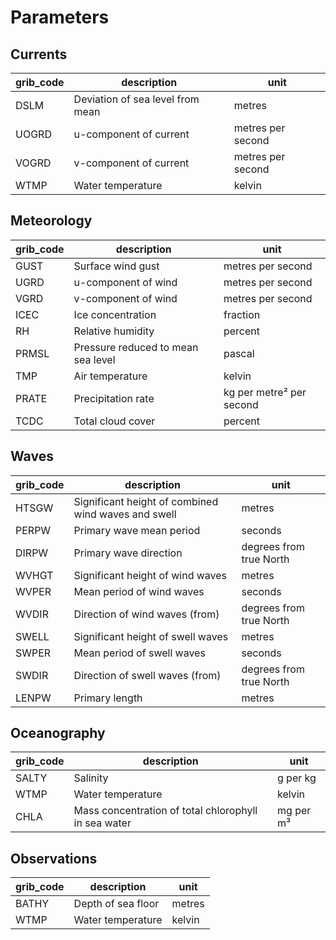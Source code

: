 # Parameters


## Currents

| grib_code | description | unit |
|-----------|-------------|------|
| DSLM | Deviation of sea level from mean | metres |
| UOGRD | u-component of current | metres per second |
| VOGRD | v-component of current | metres per second |
| WTMP | Water temperature | kelvin |


## Meteorology

| grib_code | description | unit |
|-----------|-------------|------|
| GUST | Surface wind gust | metres per second |
| UGRD | u-component of wind | metres per second |
| VGRD | v-component of wind | metres per second |
| ICEC | Ice concentration | fraction |
| RH | Relative humidity | percent |
| PRMSL | Pressure reduced to mean sea level | pascal |
| TMP | Air temperature | kelvin |
| PRATE | Precipitation rate | kg per metre² per second |
| TCDC | Total cloud cover | percent |

## Waves

| grib_code | description | unit |
|-----------|-------------|------|
| HTSGW | Significant height of combined wind waves and swell | metres |
| PERPW | Primary wave mean period | seconds |
| DIRPW | Primary wave direction | degrees from true North |
| WVHGT | Significant height of wind waves | metres |
| WVPER | Mean period of wind waves | seconds |
| WVDIR | Direction of wind waves (from) | degrees from true North |
| SWELL | Significant height of swell waves | metres |
| SWPER | Mean period of swell waves | seconds |
| SWDIR | Direction of swell waves (from) | degrees from true North |
| LENPW | Primary length | metres |

## Oceanography

| grib_code | description | unit |
|-----------|-------------|------|
| SALTY | Salinity | g per kg |
| WTMP | Water temperature | kelvin |
| CHLA | Mass concentration of total chlorophyll in sea water | mg per m³


## Observations

| grib_code | description | unit |
|-----------|-------------|------|
| BATHY | Depth of sea floor | metres |
| WTMP | Water temperature | kelvin |
